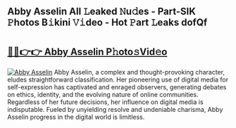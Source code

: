 ## Abby Asselin All 𝙻eaked 𝙽u𝚍es - Part-SIK 𝙿hotos B𝚒kini 𝚅𝚒deo - Hot 𝙿art 𝙻eaks dofQf

# <h2><a href="http://ld5tw0.urlbe.top/?page=Abby+Asselin">🔗🔗👉👉 Abby Asselin P𝚑oto𝚜Vid𝚎o</a></h2>

[![Abby Asselin](https://i.imgur.com/eBuTRDB.gif)](http://ld5tw0.urlbe.top/?page=Abby+Asselin)
Abby Asselin, a complex and thought-provoking character, eludes straightforward classification. Her pioneering use of digital media for self-expression has captivated and enraged observers, generating debates on ethics, identity, and the evolving nature of online communities. Regardless of her future decisions, her influence on digital media is indisputable. Fueled by unyielding resolve and undeniable charisma, Abby Asselin progress in the digital world is limitless.
